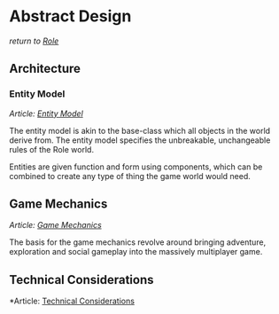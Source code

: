 # Abstract Design
*return to [Role](../README.md)*

## Architecture

### Entity Model
*Article: [Entity Model](entity-model/README.md)*

The entity model is akin to the base-class which all objects in the world derive from. The entity model specifies the unbreakable, unchangeable rules of the Role world.

Entities are given function and form using components, which can be combined to create any type of thing the game world would need.

## Game Mechanics
*Article: [Game Mechanics](mechanics/README.md)*

The basis for the game mechanics revolve around bringing adventure, exploration and social gameplay into the massively multiplayer game.


## Technical Considerations
*Article: [Technical Considerations](technical/README.md)